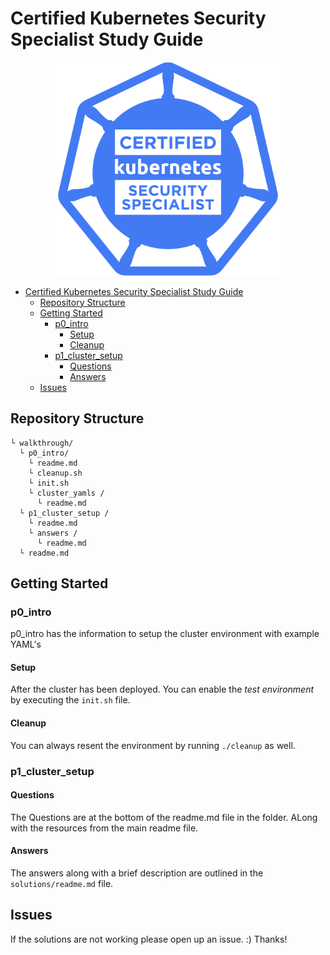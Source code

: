 # Certified Kubernetes Security Specialist Study Guide 

<p align="center">
  <img width="360" src="img/kcss_logo.png">
</p>

- [Certified Kubernetes Security Specialist Study Guide](#certified-kubernetes-security-specialist-study-guide)
  - [Repository Structure](#repository-structure)
  - [Getting Started](#getting-started)
    - [p0_intro](#p0_intro)
      - [Setup](#setup)
      - [Cleanup](#cleanup)
    - [p1_cluster_setup](#p1_cluster_setup)
      - [Questions](#questions)
      - [Answers](#answers)
  - [Issues](#issues)

## Repository Structure

```shell
└ walkthrough/
  └ p0_intro/
    └ readme.md
    └ cleanup.sh
    └ init.sh
    └ cluster_yamls /
      └ readme.md
  └ p1_cluster_setup /
    └ readme.md
    └ answers /
      └ readme.md
  └ readme.md
```

## Getting Started

### p0_intro 

p0_intro has the information to setup the cluster environment with example YAML's

#### Setup

After the cluster has been deployed. You can enable the *test environment* by executing the `init.sh` file.

#### Cleanup
You can always resent the environment by running `./cleanup` as well.

### p1_cluster_setup

#### Questions

The Questions are at the bottom of the readme.md file in the folder. ALong with the resources from the main readme file. 

#### Answers

The answers along with a brief description are outlined in the `solutions/readme.md` file.

## Issues

If the solutions are not working please open up an issue. :) Thanks!